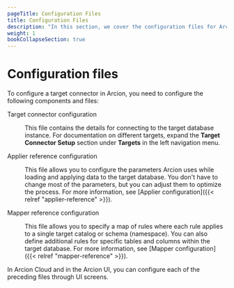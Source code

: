 ```yaml
---
pageTitle: Configuration Files
title: Configuration Files
description: "In this section, we cover the configuration files for Arcion target connectors."
weight: 1
bookCollapseSection: true
---
```


# Configuration files
To configure a target connector in Arcion, you need to configure the following components and files:

<dl class="dl-indent">
<dt>Target connector configuration</dt>
<dd>

This file contains the details for connecting to the target database instance. For documentation on different targets, expand the **Target Connector Setup** section under **Targets** in the left navigation menu.
</dd>
<dt>Applier reference configuration</dt>
<dd>

This file allows you to configure the parameters Arcion uses while loading and applying data to the target database. You don't have to change most of the parameters, but you can adjust them to optimize the process. For more information, see [Applier configuration]({{< relref "applier-reference" >}}).
</dd>
<dt>Mapper reference configuration</dt>
<dd>

This file allows you to specify a map of rules where each rule applies to a single target catalog or schema (namespace). You can also define additional rules for specific tables and columns within the target database. For more information, see [Mapper configuration]({{< relref "mapper-reference" >}}).
</dd>
</dl>

In Arcion Cloud and in the Arcion UI, you can configure each of the preceding files through UI screens.

